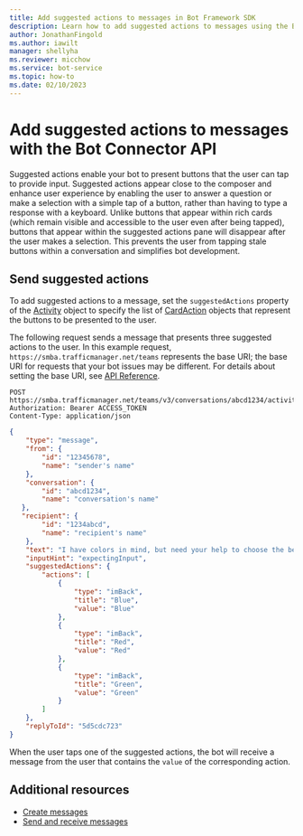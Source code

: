 ```yaml
---
title: Add suggested actions to messages in Bot Framework SDK
description: Learn how to add suggested actions to messages using the Bot Connector service.
author: JonathanFingold
ms.author: iawilt
manager: shellyha
ms.reviewer: micchow
ms.service: bot-service
ms.topic: how-to
ms.date: 02/10/2023
---
```


# Add suggested actions to messages with the Bot Connector API

Suggested actions enable your bot to present buttons that the user can tap to provide input.
Suggested actions appear close to the composer and enhance user experience by enabling the user to answer a question or make a selection with a simple tap of a button, rather than having to type a response with a keyboard.
Unlike buttons that appear within rich cards (which remain visible and accessible to the user even after being tapped), buttons that appear within the suggested actions pane will disappear after the user makes a selection. This prevents the user from tapping stale buttons within a conversation and simplifies bot development.

## Send suggested actions

To add suggested actions to a message, set the `suggestedActions` property of the [Activity][] object to specify the list of [CardAction][] objects that represent the buttons to be presented to the user.

The following request sends a message that presents three suggested actions to the user. In this example request, `https://smba.trafficmanager.net/teams` represents the base URI; the base URI for requests that your bot issues may be different. For details about setting the base URI, see [API Reference](bot-framework-rest-connector-api-reference.md#base-uri).

```http
POST https://smba.trafficmanager.net/teams/v3/conversations/abcd1234/activities/5d5cdc723
Authorization: Bearer ACCESS_TOKEN
Content-Type: application/json
```

```json
{
    "type": "message",
    "from": {
        "id": "12345678",
        "name": "sender's name"
    },
    "conversation": {
        "id": "abcd1234",
        "name": "conversation's name"
   },
   "recipient": {
        "id": "1234abcd",
        "name": "recipient's name"
    },
    "text": "I have colors in mind, but need your help to choose the best one.",
    "inputHint": "expectingInput",
    "suggestedActions": {
        "actions": [
            {
                "type": "imBack",
                "title": "Blue",
                "value": "Blue"
            },
            {
                "type": "imBack",
                "title": "Red",
                "value": "Red"
            },
            {
                "type": "imBack",
                "title": "Green",
                "value": "Green"
            }
        ]
    },
    "replyToId": "5d5cdc723"
}
```

When the user taps one of the suggested actions, the bot will receive a message from the user that contains the `value` of the corresponding action.

## Additional resources

- [Create messages](bot-framework-rest-connector-create-messages.md)
- [Send and receive messages](bot-framework-rest-connector-send-and-receive-messages.md)

[channelInspector]: ../bot-service-channel-inspector.md

[Activity]: bot-framework-rest-connector-api-reference.md#activity-object
[CardAction]: bot-framework-rest-connector-api-reference.md#cardaction-object
